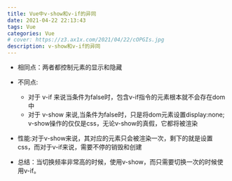 ```yaml
---
title: Vue中v-show和v-if的异同
date: 2021-04-22 22:13:43
tags: Vue
categories: Vue
# cover: https://z3.ax1x.com/2021/04/22/cOPGIs.jpg 
description: v-show和v-if的异同 
---
```


* 相同点：两者都控制元素的显示和隐藏

<!--more-->

* 不同点:
  * 对于 v-if 来说当条件为false时，包含v-if指令的元素根本就不会存在dom中
  * 对于 v-show 来说,当条件为false时，只是将dom元素设置display:none; v-show操作的仅仅是css，无论v-show的真假，它都将被渲染

* 性能:对于v-show来说，其对应的元素只会被渲染一次，剩下的就是设置css，而对于v-if来说，需要不停的销毁和创建

* 总结：当切换频率非常高的时候，使用v-show，而只需要切换一次的时候使用v-if。
